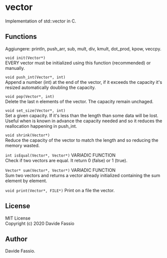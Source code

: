 # vector
Implementation of std::vector in C.

## Functions
Aggiungere: println, push_arr, sub, mult, div, kmult, dot_prod, kpow, veccpy.

```void init(Vector*)``` \
EVERY vector must be initialized using this function (recommended) or manually.

```void push_int(Vector*, int)``` \
Append a number (int) at the end of the vector, if it exceeds the capacity it's resized automatically doubling the capacity. 

```void pop(Vector*, int)``` \
Delete the last n elements of the vector. The capacity remain unchaged.

```void set_size(Vector*, int)``` \
Set a given capacity. If it's less than the length than some data will be lost. Useful when is known in advance the capacity needed and so it reduces the reallocation happening in push_int.

```void shrink(Vector*)``` \
Reduce the capacity of the vector to match the length and so reducing the memory wasted.

```int isEqual(Vector*, Vector*)``` VARIADIC FUNCTION\
Check if two vectors are equal. It return 0 (false) or 1 (true).

```Vector* sum(Vector*, Vector*)``` VARIADIC FUNCTION\
Sum two vectors and returns a vector already initialized containing the sum element by element.

```void print(Vector*, FILE*)``` 
Print on a file the vector.

## License
MIT License \
Copyright (c) 2020 Davide Fassio

## Author
Davide Fassio.
